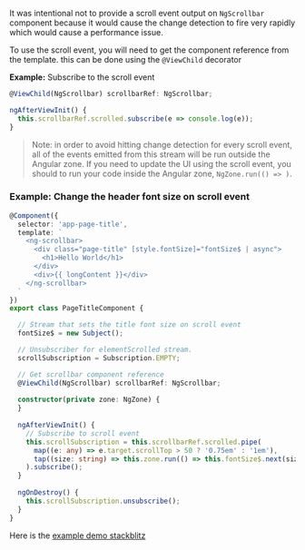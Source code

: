 It was intentional not to provide a scroll event output on `NgScrollbar` component because it would cause the change detection to fire very rapidly which would cause a performance issue.

To use the scroll event, you will need to get the component reference from the template. this can be done using the `@ViewChild` decorator

**Example:** Subscribe to the scroll event

```ts
@ViewChild(NgScrollbar) scrollbarRef: NgScrollbar;

ngAfterViewInit() {
  this.scrollbarRef.scrolled.subscribe(e => console.log(e));
}
```

 > Note: in order to avoid hitting change detection for every scroll event, all of the events emitted from this stream will be run outside the Angular zone. If you need to update the UI using the scroll event, you should to run your code inside the Angular zone, `NgZone.run(() => )`.


### Example: Change the header font size on scroll event


```ts
@Component({
  selector: 'app-page-title',
  template: `
    <ng-scrollbar>
      <div class="page-title" [style.fontSize]="fontSize$ | async">
        <h1>Hello World</h1>
      </div>  
      <div>{{ longContent }}</div>
    </ng-scrollbar>
  `
})
export class PageTitleComponent {

  // Stream that sets the title font size on scroll event
  fontSize$ = new Subject();

  // Unsubscriber for elementScrolled stream.
  scrollSubscription = Subscription.EMPTY;

  // Get scrollbar component reference
  @ViewChild(NgScrollbar) scrollbarRef: NgScrollbar;
  
  constructor(private zone: NgZone) {
  }
  
  ngAfterViewInit() {
    // Subscribe to scroll event
    this.scrollSubscription = this.scrollbarRef.scrolled.pipe(
      map((e: any) => e.target.scrollTop > 50 ? '0.75em' : '1em'),
      tap((size: string) => this.zone.run(() => this.fontSize$.next(size)))
    ).subscribe();
  }
  
  ngOnDestroy() {
    this.scrollSubscription.unsubscribe();
  }
}
```

Here is the [example demo stackblitz](https://stackblitz.com/edit/ngx-scrollbar?file=src%2Fapp%2Fscroll-event%2Fscroll-event%2Fscroll-event.component.ts)
